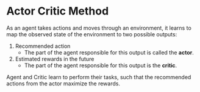# Actor Critic Method
As an agent takes actions and moves through an environment, it learns to map the observed state of the environment to two possible outputs:
1. Recommended action
    * The part of the agent responsible for this output is called the **actor**.
2. Estimated rewards in the future
    * The part of the agent responsible for this output is the **critic**.

Agent and Critic learn to perform their tasks, such that the recommended actions from the actor maximize the rewards.

